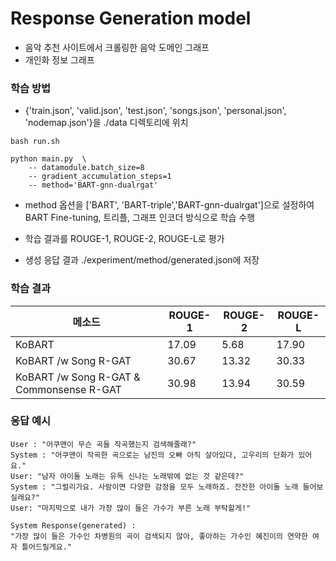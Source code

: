 # Response Generation model

- 음악 추천 사이트에서 크롤링한 음악 도메인 그래프
- 개인화 정보 그래프


### 학습 방법

- {'train.json', 'valid.json', 'test.json', 'songs.json', 'personal.json', 'nodemap.json'}을 ./data 디렉토리에 위치

```
bash run.sh
```

```
python main.py  \
    -- datamodule.batch_size=8
    -- gradient_accumulation_steps=1
    -- method='BART-gnn-dualrgat'
```

- method 옵션을 ['BART', 'BART-triple','BART-gnn-dualrgat']으로 설정하여 BART Fine-tuning, 트리플, 그래프 인코더 방식으로 학습 수행

- 학습 결과를 ROUGE-1, ROUGE-2, ROUGE-L로 평가

- 생성 응답 결과 ./experiment/method/generated.json에 저장

### 학습 결과
<table class="tg">
<thead>
  <tr>
    <th class="tg-c3ow">메소드</th>
    <th class="tg-c3ow">ROUGE-1</th>
    <th class="tg-c3ow">ROUGE-2</th>
    <th class="tg-c3ow">ROUGE-L</th>
  </tr>
</thead>
<tbody>
  <tr>
    <td class="tg-c3ow">KoBART </td>
    <td class="tg-c3ow">17.09</td>
    <td class="tg-c3ow">5.68</td>
    <td class="tg-c3ow">17.90</td>
  </tr>
  <tr>
    <td class="tg-c3ow">KoBART /w Song R-GAT</td>
    <td class="tg-c3ow">30.67</td>
    <td class="tg-c3ow">13.32</td>
    <td class="tg-c3ow">30.33</td>
  </tr>
  <tr>
    <td class="tg-c3ow">KoBART /w Song R-GAT & Commonsense R-GAT</td>
    <td class="tg-c3ow">30.98</td>
    <td class="tg-c3ow">13.94</td>
    <td class="tg-c3ow">30.59</td>
  </tr>
</tbody>
</table>

### 응답 예시
```
User : "어쿠맨이 무슨 곡들 작곡했는지 검색해줄래?"
System : "어쿠맨이 작곡한 곡으로는 남진의 오빠 아직 살아있다, 고우리의 단화가 있어요."
User: "남자 아이돌 노래는 유독 신나는 노래밖에 없는 것 같은데?"
System : "그럴리가요. 사람이면 다양한 감정을 모두 노래하죠. 잔잔한 아이돌 노래 들어보실래요?"
User: "마지막으로 내가 가장 많이 들은 가수가 부른 노래 부탁할게!"

System Response(generated) : 
"가장 많이 들은 가수인 차병원의 곡이 검색되지 않아, 좋아하는 가수인 혜진이의 연약한 여자 틀어드릴게요."
```
